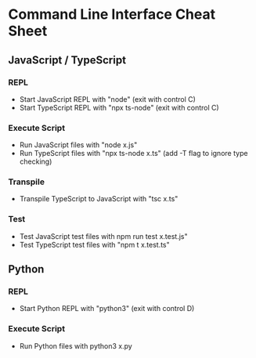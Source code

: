 # Command Line Interface Cheat Sheet

## JavaScript / TypeScript

### REPL
- Start JavaScript REPL with "node" (exit with control C)
- Start TypeScript REPL with "npx ts-node" (exit with control C)

### Execute Script
- Run JavaScript files with "node x.js"
- Run TypeScript files with "npx ts-node x.ts" (add -T flag to ignore type checking)

### Transpile
- Transpile TypeScript to JavaScript with "tsc x.ts"

### Test
- Test JavaScript test files with npm run test x.test.js"
- Test TypeScript test files with "npm t x.test.ts"

## Python

### REPL
- Start Python REPL with "python3" (exit with control D)

### Execute Script
- Run Python files with python3 x.py